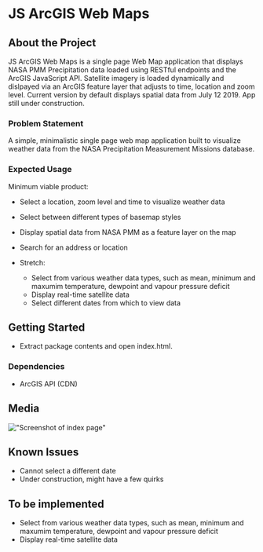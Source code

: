 # JS ArcGIS Web Maps

## About the Project

JS ArcGIS Web Maps is a single page Web Map application that displays NASA PMM Precipitation data loaded using RESTful endpoints and the ArcGIS JavaScript API. Satellite imagery is loaded dynamically and dislpayed via an ArcGIS feature layer that adjusts to time, location and zoom level. Current version by default displays spatial data from July 12 2019. App still under construction.

### Problem Statement

A simple, minimalistic single page web map application built to visualize weather data from the NASA Precipitation Measurement Missions database.

### Expected Usage

Minimum viable product:

- Select a location, zoom level and time to visualize weather data
- Select between different types of basemap styles
- Display spatial data from NASA PMM as a feature layer on the map
- Search for an address or location

- Stretch:
  - Select from various weather data types, such as mean, minimum and maxumim temperature, dewpoint and vapour pressure deficit
  - Display real-time satellite data
  - Select different dates from which to view data

## Getting Started

- Extract package contents and open index.html.

### Dependencies

- ArcGIS API (CDN)

## Media

!["Screenshot of index page"](https://github.com/ferrazf/JS-ArcGIS-Web-Maps/blob/master/resources/screenshot1.jpg)

## Known Issues

- Cannot select a different date
- Under construction, might have a few quirks

## To be implemented

- Select from various weather data types, such as mean, minimum and maxumim temperature, dewpoint and vapour pressure deficit
- Display real-time satellite data
